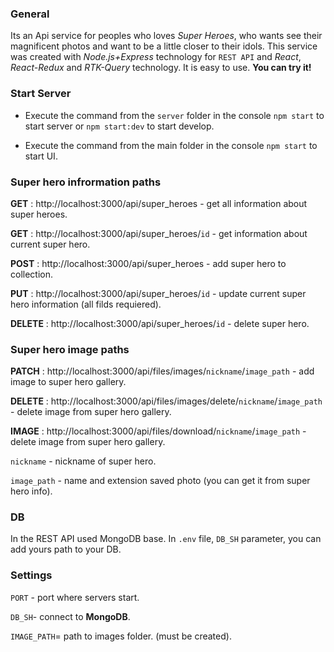 ### General

Its an Api service for peoples who loves *Super Heroes*, who wants see their magnificent photos and want to be a little closer to their idols. 
This service was created with *Node.js+Express* technology for `REST API` and *React*, *React-Redux* and *RTK-Query* technology.
It is easy to use. **You can try it!**




### Start Server

- Execute the command from the `server` folder in the console `npm start` to start server or `npm start:dev` to start develop.  

- Execute the command from the main folder in the console `npm start` to start UI.

### Super hero infrormation paths

**GET** : http://localhost:3000/api/super_heroes - get all information about super heroes.  

**GET** : http://localhost:3000/api/super_heroes/`id` - get information about current super hero.  

**POST** : http://localhost:3000/api/super_heroes - add super hero to collection.  

**PUT** : http://localhost:3000/api/super_heroes/`id` - update current super hero information (all filds requiered).  

**DELETE** : http://localhost:3000/api/super_heroes/`id` - delete super hero.  


### Super hero image paths

**PATCH** : http://localhost:3000/api/files/images/`nickname`/`image_path` - add image to super hero gallery.  

**DELETE** : http://localhost:3000/api/files/images/delete/`nickname`/`image_path`  - delete image from super hero gallery.  

**IMAGE** : http://localhost:3000/api/files/download/`nickname`/`image_path`  - delete image from super hero gallery.  



`nickname` - nickname of super hero.  

`image_path` - name and extension saved photo (you can get it from super hero info).  


### DB

In the REST API used MongoDB base. In `.env` file, `DB_SH` parameter, you can add yours path to your DB.

### Settings

`PORT` - port where servers start.  

`DB_SH`- connect to **MongoDB**.  

`IMAGE_PATH`= path to images folder. (must be created).  




